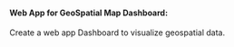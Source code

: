 #### Web App for GeoSpatial Map Dashboard: 

Create a web app Dashboard to visualize geospatial data.

